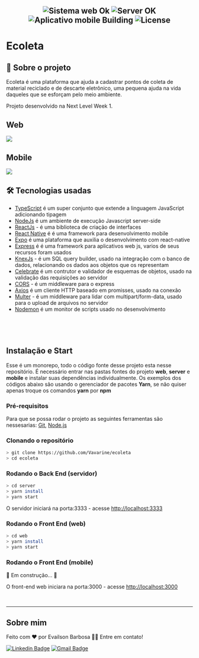 <h2 align="center">
  <img src="https://img.shields.io/badge/web-ok-success?style=flat-square" alt="Sistema web Ok" />
  <img src="https://img.shields.io/badge/server-ok-success?style=flat-square" alt="Server OK" />
  <img src="https://img.shields.io/badge/app mobile-ok-success?style=flat-square" alt="Aplicativo mobile Building" />
  <img src="https://img.shields.io/badge/license-MIT-00b8d3?style=flat-square" alt="License" />
</h2>

# Ecoleta

## 🔎 Sobre o projeto
<p>Ecoleta é uma plataforma que ajuda a cadastrar pontos de coleta de material reciclado e de descarte eletrônico, uma pequena ajuda na vida daqueles que se esforçam pelo meio ambiente.</p>

<p>Projeto desenvolvido na Next Level Week 1.</p>

## Web
<p>
  <img src='https://uploaddeimagens.com.br/images/002/724/251/full/web.png?1592944117'>
</P>

## Mobile
<p>
  <img src='https://uploaddeimagens.com.br/images/002/724/283/original/mobile.png?1592944704'>
</p>

## 🛠 Tecnologias usadas

- [TypeScript](https://www.typescriptlang.org) é um super conjunto que extende a linguagem JavaScript adicionando tipagem
- [NodeJs](https://nodejs.org/en/) é um ambiente de execução Javascript server-side
- [ReactJs](https://reactjs.org) - é uma biblioteca de criação de interfaces
- [React Native](https://reactnative.dev) é é uma framework para desenvolvimento mobile
- [Expo](https://expo.io)  é uma plataforma que auxilia o desenvolvimento com react-native
- [Express](https://expressjs.com/) é é uma framework para aplicativos web js, varios de seus recursos foram usados
- [KnexJs](http://knexjs.org) - é um SQL query builder, usado na integração com o banco de dados, relacionando os dados aos objetos que os representam 
- [Celebrate](https://github.com/arb/celebrate) é um contrutor e validador de esquemas de objetos, usado na validação das requisições ao servidor
- [CORS](https://www.npmjs.com/package/cors) - é um middleware para o express
- [Axios](https://github.com/axios/axios) é um cliente HTTP baseado em promisses, usado na conexão 
- [Multer](https://www.npmjs.com/package/multer) - é um middleware para lidar com multipart/form-data, usado para o upload de arquivos no servidor
- [Nodemon](https://nodemon.io/) é um monitor de scripts usado no desenvolvimento

<p>&nbsp;</p>
<p>&nbsp;</p>

## Instalação e Start
Esse é um monorepo, todo o código fonte desse projeto esta nesse repositório. É necessário entrar nas pastas fontes do projeto **web**, **server** e **mobile** e instalar suas dependências individualmente. Os exemplos dos códigos abaixo são usando o gerenciador de pacotes **Yarn**, se não quiser apenas troque os comandos **yarn** por **npm** 

### Pré-requisitos
Para que se possa rodar o projeto as seguintes ferramentas são nessesarias:
[Git](https://git-scm.com), [Node.js](https://nodejs.org/en/)

### Clonando o repositório

```bash
> git clone https://github.com/Vavarine/ecoleta
> cd ecoleta
```

### Rodando o Back End (servidor)

```bash
> cd server
> yarn install
> yarn start
```

O servidor iniciará na porta:3333 - acesse <http://localhost:3333> 

### Rodando o Front End (web)

```bash
> cd web
> yarn install
> yarn start
```

### Rodando o Front End (mobile)

🚧 Em construção... 🚧

O front-end web iniciara na porta:3000 - acesse <http://localhost:3000> 

<p>&nbsp;</p>

---

## Sobre mim

Feito com ❤️ por Evailson Barbosa 👋🏽 Entre em contato!

[![Linkedin Badge](https://img.shields.io/badge/-Evailson-blue?style=flat-square&logo=Linkedin&logoColor=white&link=https://www.linkedin.com/in/evailson-barbosa/)](https://www.linkedin.com/in/evailson-barbosa/) 
[![Gmail Badge](https://img.shields.io/badge/-evailson.m.barbosa@gmail.com-c14438?style=flat-square&logo=Gmail&logoColor=white&link=mailto:evailson.m.barbosa@gmail.com)](mailto:evailson.m.barbosa@gmail.com)


